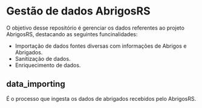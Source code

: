 # Gestão de dados AbrigosRS

O objetivo desse repositório é gerenciar os dados referentes ao projeto AbrigosRS, destacando as seguintes funcinalidades:

- Importação de dados fontes diversas com informações de Abrigos e Abrigados.
- Sanitização de dados.
- Enriquecimento de dados.

## data_importing
É o processo que ingesta os dados de abrigados recebidos pelo AbrigosRS.
